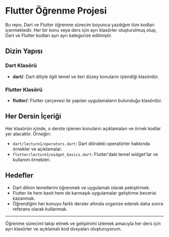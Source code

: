 # Flutter Öğrenme Projesi

Bu repo, Dart ve Flutter öğrenme sürecim boyunca yazdığım tüm kodları içermektedir. Her bir konu veya ders için ayrı klasörler oluşturulmuş olup, Dart ve Flutter kodları ayrı ayrı kategorize edilmiştir.

## Dizin Yapısı

### Dart Klasörü

- **dart/**: Dart diliyle ilgili temel ve ileri düzey konuların işlendiği klasördür.

### Flutter Klasörü

- **flutter/**: Flutter çerçevesi ile yapılan uygulamaların bulunduğu klasördür.
    
## Her Dersin İçeriği

Her klasörün içinde, o derste işlenen konuların açıklamaları ve örnek kodlar yer alacaktır. Örneğin:
- `dart/lecture1/operators.dart`: Dart dilindeki operatörler hakkında örnekler ve açıklamalar.
- `flutter/lecture1/widget_basics.dart`: Flutter'daki temel widget'lar ve kullanım örnekleri.

## Hedefler

- Dart dilinin temellerini öğrenmek ve uygulamalı olarak pekiştirmek.
- Flutter ile hem basit hem de karmaşık uygulamalar geliştirme becerisi kazanmak.
- Öğrendiğim her konuyu farklı dersler altında organize ederek daha sonra referans olarak kullanmak.

---

Öğrenme sürecimi takip etmek ve gelişimimi izlemek amacıyla her ders için ayrı klasörler ve açıklamalı kod dosyaları oluşturuyorum.

